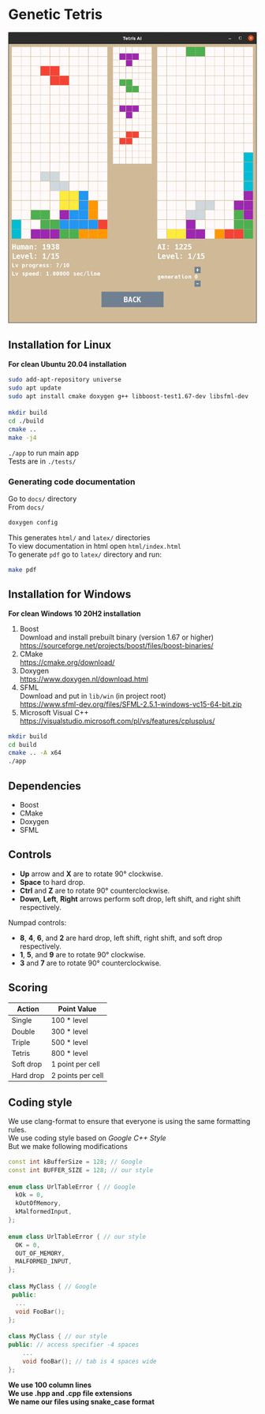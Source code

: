 # Genetic Tetris
![projectState](/res/state.png)

## Installation for Linux
**For clean Ubuntu 20.04 installation**
```sh
sudo add-apt-repository universe
sudo apt update
sudo apt install cmake doxygen g++ libboost-test1.67-dev libsfml-dev

mkdir build
cd ./build
cmake ..
make -j4
```
`./app` to run main app <br>
Tests are in `./tests/`
### Generating code documentation
Go to `docs/` directory <br>
From `docs/`
```sh
doxygen config
```
This generates `html/` and `latex/` directories <br>
To view documentation in html open `html/index.html` <br>
To generate `pdf` go to `latex/` directory and run:
```sh
make pdf
```

## Installation for Windows
**For clean Windows 10 20H2 installation**
1. Boost <br>
   Download and install prebuilt binary (version 1.67 or higher) <br>
   https://sourceforge.net/projects/boost/files/boost-binaries/
2. CMake <br>
   https://cmake.org/download/
3. Doxygen <br>
   https://www.doxygen.nl/download.html
4. SFML <br>
   Download and put in `lib/win` (in project root) <br>
   https://www.sfml-dev.org/files/SFML-2.5.1-windows-vc15-64-bit.zip
5. Microsoft Visual C++ <br>
   https://visualstudio.microsoft.com/pl/vs/features/cplusplus/
```sh
mkdir build
cd build
cmake .. -A x64
./app
```
   
## Dependencies
* Boost
* CMake
* Doxygen
* SFML

## Controls
* **Up** arrow and **X** are to rotate 90° clockwise.
* **Space** to hard drop.
* **Ctrl** and **Z** are to rotate 90° counterclockwise.
* **Down**, **Left**, **Right** arrows perform soft drop, left shift, and right shift respectively.

Numpad controls:
* **8**, **4**, **6**, and **2** are hard drop, left shift, right shift, and soft drop respectively.
* **1**, **5**, and **9** are to rotate 90° clockwise.
* **3** and **7** are to rotate 90° counterclockwise.

## Scoring
| Action    | Point Value       |
| --------- | ----------------- |
| Single    | 100 * level       |
| Double    | 300 * level       |
| Triple    | 500 * level       |
| Tetris    | 800 * level       |
| Soft drop | 1 point per cell  |
| Hard drop | 2 points per cell |

## Coding style
We use clang-format to ensure that everyone is using the same formatting rules. <br>
We use coding style based on *Google C++ Style* <br>
But we make following modifications <br>
```c++
const int kBufferSize = 128; // Google
const int BUFFER_SIZE = 128; // our style

enum class UrlTableError { // Google
  kOk = 0,
  kOutOfMemory,
  kMalformedInput,
};

enum class UrlTableError { // our style
  OK = 0,
  OUT_OF_MEMORY,
  MALFORMED_INPUT,
};

class MyClass { // Google
 public:
  ...
  void FooBar();
};

class MyClass { // our style
public: // access specifier -4 spaces
    ...
    void fooBar(); // tab is 4 spaces wide
};
```
**We use 100 column lines** <br>
**We use .hpp and .cpp file extensions** <br>
**We name our files using snake_case format** <br>
